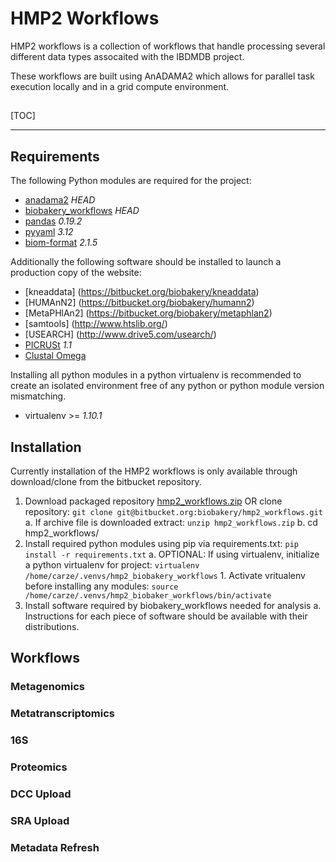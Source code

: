 # HMP2 Workflows

HMP2 workflows is a collection of workflows that handle processing several 
different data types assocaited with the IBDMDB project. 

These workflows are built using AnADAMA2 which allows for parallel task 
execution locally and in a grid compute environment.     

##

[TOC]

----

## Requirements

The following Python modules are required for the project:

* [anadama2](https://bitbucket.org/biobakery/anadama2) *HEAD*
* [biobakery\_workflows](https://bitbucket.org/biobakery/biobakery_workflows/wiki/Home) *HEAD*
* [pandas](http://pandas.pydata.org/) *0.19.2*
* [pyyaml](http://pyyaml.org/) *3.12*
* [biom-format](http://biom-format.org/) *2.1.5*

Additionally the following software should be installed to launch a production
copy of the website:

* [kneaddata] (https://bitbucket.org/biobakery/kneaddata)
* [HUMAnN2] (https://bitbucket.org/biobakery/humann2)
* [MetaPHlAn2] (https://bitbucket.org/biobakery/metaphlan2)
* [samtools] (http://www.htslib.org/)
* [USEARCH] (http://www.drive5.com/usearch/)
* [PICRUSt](http://picrust.github.io/picrust/) *1.1*
* [Clustal Omega](http://www.ebi.ac.uk/Tools/msa/clustalo/)

Installing all python modules in a python virtualenv is recommended to create 
an isolated environment free of any python or python module version mismatching.

* virtualenv >= *1.10.1*

## Installation

Currently installation of the HMP2 workflows is only available through 
download/clone from the bitbucket repository.

1. Download packaged repository [hmp2_workflows.zip](https://bitbucket.org/biobakery/hmp2_workflows/get/cc70eb41860b.zip) OR 
clone repository: `git clone git@bitbucket.org:biobakery/hmp2_workflows.git`
    a. If archive file is downloaded extract: `unzip hmp2_workflows.zip`
    b. cd hmp2_workflows/
2. Install required python modules using pip via requirements.txt: `pip install -r requirements.txt`
    a. OPTIONAL: If using virtualenv, initialize a python virtualenv for project: `virtualenv /home/carze/.venvs/hmp2_biobakery_workflows`
        1. Activate vritualenv before installing any modules: `source /home/carze/.venvs/hmp2_biobaker_workflows/bin/activate`
3. Install software required by biobakery_workflows needed for analysis
    a. Instructions for each piece of software should be available with their distributions.

## Workflows

### Metagenomics

### Metatranscriptomics

### 16S

### Proteomics

### DCC Upload

### SRA Upload

### Metadata Refresh
    
